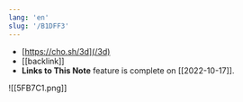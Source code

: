 ```yaml
---
lang: 'en'
slug: '/B1DFF3'
---
```


- [https://cho.sh/3d](/3d)
- [[backlink]]
- **Links to This Note** feature is complete on [[2022-10-17]].

![[5FB7C1.png]]

